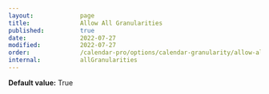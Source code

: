 ```yaml
---
layout:             page
title:              Allow All Granularities
published:          true
date:               2022-07-27
modified:           2022-07-27
order:              /calendar-pro/options/calendar-granularity/allow-all-granularities
internal:           allGranularities
---
```

**Default value:** True